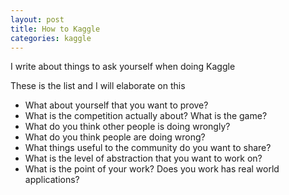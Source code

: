 ```yaml
---
layout: post
title: How to Kaggle
categories: kaggle
---
```

I write about things to ask yourself when doing Kaggle


  These is the list and I will elaborate on this
- What about yourself that you want to prove?
- What is the competition actually about? What is the game? 
- What do you think other people is doing wrongly?  
- What do you think people are doing wrong?
- What things useful to the community do you want to share?
- What is the level of abstraction that you want to work on?
- What is the point of your work? Does you work has real world applications?  
